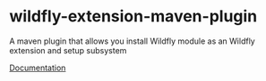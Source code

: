 wildfly-extension-maven-plugin
==============================

A maven plugin that allows you install Wildfly module as an Wildfly extension and setup subsystem

[Documentation](http://lzoubek.github.io/wildfly-extension-maven-plugin/)
